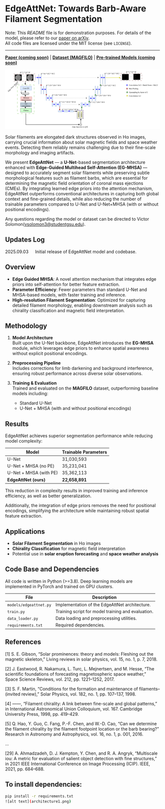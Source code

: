 # EdgeAttNet: Towards Barb-Aware Filament Segmentation

Note: This *README* file is for demonstration purposes. For details of the model, please refer to our [paper on arXiv](https://arxiv.org/abs/2509.02964).  
All code files are licensed under the MIT license (see `LICENSE`).



---

[**Paper (coming soon)**]() | [**Dataset (MAGFILO)**](#) | [**Pre-trained Models (coming soon)**]()

![EdgeAttNet Architecture](./sample_images/architecture1.png)

Solar filaments are elongated dark structures observed in Hα images, carrying crucial information about solar magnetic fields and space weather events. Detecting them reliably remains challenging due to their fine-scale morphology and imaging artifacts.

We present **EdgeAttNet** — a **U-Net**-based segmentation architecture enhanced with **Edge-Guided Multihead Self-Attention (EG-MHSA)** — designed to accurately segment solar filaments while preserving subtle morphological features such as filament barbs, which are essential for determining the magnetic field orientation of coronal mass ejections (CMEs). By integrating learned edge priors into the attention mechanism, EdgeAttNet outperforms conventional architectures in capturing both global context and fine-grained details, while also reducing the number of trainable parameters compared to U-Net and U-Net+MHSA (with or without positional encodings).


Any questions regarding the model or dataset can be directed to Victor Solomon(vsolomon3@studentgsu.edu).

## Updates Log
2025.09.03 &emsp; Initial release of EdgeAttNet model and codebase.

## Overview
- **Edge Guided MHSA**: A novel attention mechanism that integrates edge priors into self-attention for better feature extraction.
- **Parameter Efficiency**: Fewer parameters than standard U-Net and MHSA-based models, with faster training and inference.
- **High-resolution Filament Segmentation**: Optimized for capturing detailed filament morphology, enabling downstream analysis such as chirality classification and magnetic field interpretation.

## Methodology

1. **Model Architecture**  
   Built upon the U-Net backbone, EdgeAttNet introduces the **EG-MHSA** module, which leverages edge priors to enhance spatial awareness without explicit positional encodings.

2. **Preprocessing Pipeline**  
   Includes corrections for limb darkening and background interference, ensuring robust performance across diverse solar observations.

3. **Training & Evaluation**  
   Trained and evaluated on the **MAGFILO** dataset, outperforming baseline models including:
   - Standard U-Net
   - U-Net + MHSA (with and without positional encodings)

## Results

EdgeAttNet achieves superior segmentation performance while reducing model complexity:

| Model                           | Trainable Parameters |
|--------------------------------|----------------------|
| U-Net                           | 31,030,593           |
| U-Net + MHSA (no PE)            | 35,231,041           |
| U-Net + MHSA (with PE)          | 35,362,113           |
| **EdgeAttNet (ours)**           | **22,658,891**       |

This reduction in complexity results in improved training and inference efficiency, as well as better generalization.

Additionally, the integration of edge priors removes the need for positional encodings, simplifying the architecture while maintaining robust spatial feature extraction.

## Applications

- **Solar Filament Segmentation** in Hα images
- **Chirality Classification** for magnetic field interpretation
- Potential use in **solar eruption forecasting** and **space weather analysis**

## Code Base and Dependencies

All code is written in Python (>=3.8). Deep learning models are implemented in PyTorch and trained on GPU clusters.

| File | Description |
|------|-------------|
| `models/edgeattnet.py` | Implementation of the EdgeAttNet architecture. |
| `train.py` | Training script for model training and evaluation. |
| `data_loader.py` | Data loading and preprocessing utilities. |
| `requirements.txt` | Required dependencies. |



## References
<a id="1">[1]</a> S. E. Gibson, “Solar prominences: theory and models: Fleshing out the magnetic skeleton,” Living reviews in solar physics, vol. 15, no. 1, p. 7, 2018.

<a id="2">[2]</a> J. Eastwood, R. Nakamura, L. Turc, L. Mejnertsen, and M. Hesse, “The scientific foundations of forecasting magnetospheric space weather,” Space Science Reviews, vol. 212, pp. 1221–1252, 2017.

<a id="3">[3]</a> S. F. Martin, “Conditions for the formation and maintenance of filaments–(invited review),” Solar Physics, vol. 182, no. 1, pp. 107–137, 1998.

<a id="4">[4]</a> ——, “Filament chirality: A link between fine-scale and global patterns,” in International Astronomical Union Colloquium, vol. 167. Cambridge University Press, 1998, pp. 419–429.

<a id="5">[5]</a> Q. Hao, Y. Guo, C. Fang, P.-F. Chen, and W.-D. Cao, “Can we determine the filament chirality by the filament footpoint location or the barb bearing?” Research in Astronomy and Astrophysics, vol. 16, no. 1, p. 001, 2016.

...

<a id="29">[29]</a> A. Ahmadzadeh, D. J. Kempton, Y. Chen, and R. A. Angryk, “Multiscale iou: A metric for evaluation of salient object detection with fine structures,” in 2021 IEEE International Conference on Image Processing (ICIP). IEEE, 2021, pp. 684–688.

## To install dependencies:

```bash
pip install -r requirements.txt
![alt text](architecture1.png)